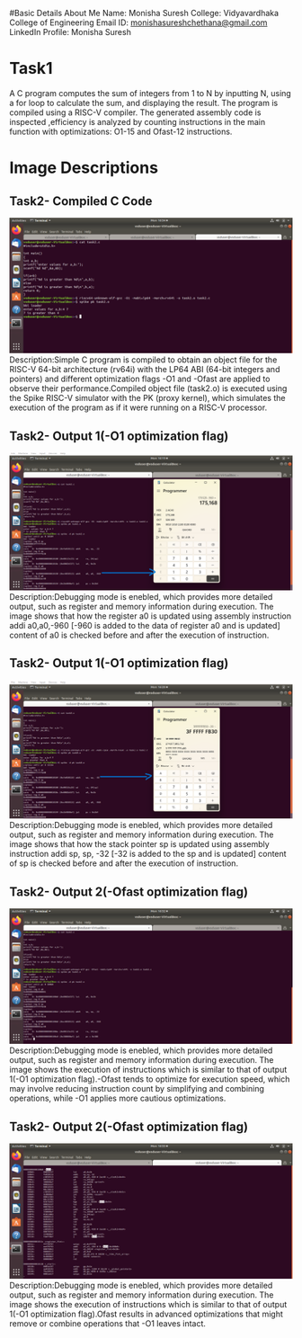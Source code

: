 #Basic Details About Me
Name: Monisha Suresh
College: Vidyavardhaka College of Engineering
Email ID: monishasureshchethana@gmail.com
LinkedIn Profile: Monisha Suresh

# Task1
A C program computes the sum of integers from 1 to N by inputting N, using a for loop to calculate the sum, and displaying the result. The program is compiled using a RISC-V compiler. The generated assembly code is inspected ,efficiency is analyzed by counting instructions in the main function with optimizations: O1-15 and Ofast-12 instructions.
# Image Descriptions

## Task2- Compiled C Code
![Compiled C code](task2/compiled_c_code.png)
Description:Simple C program is compiled to obtain an object file for the RISC-V 64-bit architecture (rv64i) with the LP64 ABI (64-bit integers and pointers) and different optimization flags -O1 and -Ofast are applied to observe their performance.Compiled object file (task2.o) is executed using the Spike RISC-V simulator with the PK (proxy kernel), which simulates the execution of the program as if it were running on a RISC-V processor.

## Task2- Output 1(-O1 optimization flag)
![Compiled C code](task2/O1_1.png)
Description:Debugging mode is enebled, which provides more detailed output, such as register and memory information during execution. The image shows that how the register a0 is updated using assembly instruction addi a0,a0,-960 [-960 is added to the data of register a0 and is updated] content of a0 is checked before and after the execution of instruction.

## Task2- Output 1(-O1 optimization flag)
![Compiled C code](task2/O1_2.png)
Description:Debugging mode is enebled, which provides more detailed output, such as register and memory information during execution. The image shows that how the stack pointer sp is updated using assembly instruction addi sp, sp, -32 [-32 is added to the sp and is updated] content of sp is checked before and after the execution of instruction.

## Task2- Output 2(-Ofast optimization flag)
![Compiled C code](task2/Ofast_1.png)
Description:Debugging mode is enebled, which provides more detailed output, such as register and memory information during execution. The image shows the execution of instructions which is similar to that of output 1(-O1 optimization flag).-Ofast tends to optimize for execution speed, which may involve reducing instruction count by simplifying and combining operations, while -O1 applies more cautious optimizations.

## Task2- Output 2(-Ofast optimization flag)
![Compiled C code](task2/Ofast_2.png)
Description:Debugging mode is enebled, which provides more detailed output, such as register and memory information during execution. The image shows the execution of instructions which is similar to that of output 1(-O1 optimization flag).Ofast results in advanced optimizations that might remove or combine operations that -O1 leaves intact.
